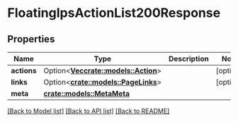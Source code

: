 # FloatingIpsActionList200Response

## Properties

Name | Type | Description | Notes
------------ | ------------- | ------------- | -------------
**actions** | Option<[**Vec<crate::models::Action>**](action.md)> |  | [optional]
**links** | Option<[**crate::models::PageLinks**](page_links.md)> |  | [optional]
**meta** | [**crate::models::MetaMeta**](meta_meta.md) |  | 

[[Back to Model list]](../README.md#documentation-for-models) [[Back to API list]](../README.md#documentation-for-api-endpoints) [[Back to README]](../README.md)



